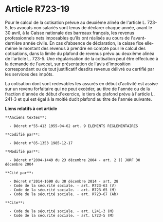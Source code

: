 # Article R723-19

Pour le calcul de la cotisation prévue au deuxième alinéa de l'article L. 723-5, les avocats non salariés sont tenus de
déclarer chaque année, avant le 30 avril, à la Caisse nationale des barreaux français, les revenus professionnels nets
imposables qu'ils ont réalisés au cours de l'avant-dernière année civile. En cas d'absence de déclaration, la caisse fixe
elle-même le montant des revenus à prendre en compte pour le calcul des cotisations, dans la limite du plafond de revenus
prévu au deuxième alinéa de l'article L. 723-5. Une régularisation de la cotisation peut être effectuée à la demande de
l'avocat, sur présentation de l'avis d'imposition correspondant ou de tout justificatif desdits revenus délivré ou certifié
par les services des impôts.

La cotisation dont sont redevables les assurés en début d'activité est assise sur un revenu forfaitaire qui ne peut excéder,
au titre de l'année ou de la fraction d'année de début d'exercice, le tiers du plafond prévu à l'article L. 241-3 et qui est
égal à la moitié dudit plafond au titre de l'année suivante.

**Liens relatifs à cet article**

	**Anciens textes**:

	  - Décret n°55-413 1955-04-02 art. 9 ELEMENTS REGLEMENTAIRES

	**Codifié par**:

	  - Décret n°85-1353 1985-12-17

	**Modifié par**:

	  - Décret n°2004-1449 du 23 décembre 2004 - art. 2 () JORF 30 décembre 2004

	**Cité par**:

	  - Décret n°2014-1690 du 30 décembre 2014 - art. 28
	  - Code de la sécurité sociale. - art. R723-63 (V)
	  - Code de la sécurité sociale. - art. R723-65 (M)
	  - Code de la sécurité sociale. - art. R723-67 (Ab)

	**Cite**:

	  - Code de la sécurité sociale. - art. L241-3 (M)
	  - Code de la sécurité sociale. - art. L723-5 (M)
